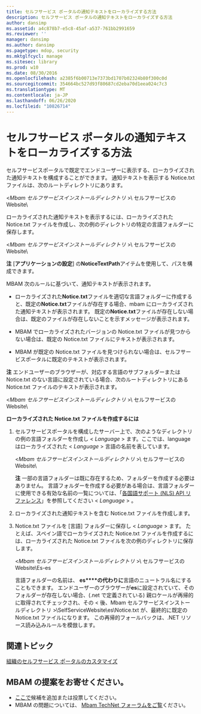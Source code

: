 ```yaml
---
title: セルフサービス ポータルの通知テキストをローカライズする方法
description: セルフサービス ポータルの通知テキストをローカライズする方法
author: dansimp
ms.assetid: a4c878b7-e5c8-45af-a537-761bb2991659
ms.reviewer: ''
manager: dansimp
ms.author: dansimp
ms.pagetype: mdop, security
ms.mktglfcycl: manage
ms.sitesec: library
ms.prod: w10
ms.date: 08/30/2016
ms.openlocfilehash: a2385f6b00713e7373bd1707b02324b80f300c0d
ms.sourcegitcommit: 354664bc527d93f80687cd2eba70d1eea024c7c3
ms.translationtype: MT
ms.contentlocale: ja-JP
ms.lasthandoff: 06/26/2020
ms.locfileid: "10826714"
---
```

# セルフサービス ポータルの通知テキストをローカライズする方法


セルフサービスポータルで既定でエンドユーザーに表示する、ローカライズされた通知テキストを構成することができます。 通知テキストを表示する Notice.txt ファイルは、次のルートディレクトリにあります。

&lt;*Mbam セルフサービスインストールディレクトリ* &gt;\\ セルフサービスの Website\\

ローカライズされた通知テキストを表示するには、ローカライズされた Notice.txt ファイルを作成し、次の例のディレクトリの特定の言語フォルダーに保存します。

&lt;*Mbam セルフサービスインストールディレクトリ* &gt;\\ セルフサービスの Website\\

**注** [**アプリケーションの設定**] の**NoticeTextPath**アイテムを使用して、パスを構成できます。

 

MBAM 次のルールに基づいて、通知テキストが表示されます。

-   ローカライズされた**Notice.txt**ファイルを適切な言語フォルダーに作成すると、既定の**Notice.txt**ファイルが存在する場合、mbam にローカライズされた通知テキストが表示されます。 既定の**Notice.txt**ファイルが存在しない場合は、既定のファイルが存在しないことを示すメッセージが表示されます。

-   MBAM でローカライズされたバージョンの Notice.txt ファイルが見つからない場合は、既定の Notice.txt ファイルにテキストが表示されます。

-   MBAM が既定の Notice.txt ファイルを見つけられない場合は、セルフサービスポータルに既定のテキストが表示されます。

**注** エンドユーザーのブラウザーが、対応する言語のサブフォルダーまたは Notice.txt のない言語に設定されている場合、次のルートディレクトリにある Notice.txt ファイルのテキストが表示されます。

&lt;*Mbam セルフサービスインストールディレクトリ* &gt;\\ セルフサービスの Website\\

 

**ローカライズされた Notice.txt ファイルを作成するには**

1.  セルフサービスポータルを構成したサーバー上で、次のようなディレクトリの例の言語フォルダーを作成し &lt; *Language* &gt; ます。ここでは、language はローカライズされた &lt; *Language* &gt; 言語の名前を表しています。

    &lt;*Mbam セルフサービスインストールディレクトリ* &gt;\\ セルフサービスの Website\\

    **注** 一部の言語フォルダーは既に存在するため、フォルダーを作成する必要はありません。 言語フォルダーを作成する必要がある場合は、言語フォルダーに使用できる有効な名前の一覧については、「[各国語サポート (NLS) API リファレンス](https://go.microsoft.com/fwlink/?LinkId=317947)」を参照してください &lt; *Language* &gt; 。

     

2.  ローカライズされた通知テキストを含む Notice.txt ファイルを作成します。

3.  Notice.txt ファイルを [言語] フォルダーに保存し &lt; *Language* &gt; ます。 たとえば、スペイン語でローカライズされた Notice.txt ファイルを作成するには、ローカライズされた Notice.txt ファイルを次の例のディレクトリに保存します。

    &lt;*Mbam セルフサービスインストールディレクトリ* &gt;\\ セルフサービスの Website\\Es-es

    言語フォルダーの名前は、 **es****の代わりに**言語のニュートラル名にすることもできます。 エンドユーザーのブラウザーが**es**に設定されていて、そのフォルダーが存在しない場合、(.net で定義されている) 親ロケールが再帰的に取得されてチェックされ、その &lt; 後、Mbam セルフサービスインストールディレクトリ &gt;\\SelfServiceWebsite\\es\\Notice.txt が、最終的に既定の Notice.txt ファイルになります。 この再帰的フォールバックは、.NET リソース読み込みルールを模倣します。



## 関連トピック


[組織のセルフサービス ポータルのカスタマイズ](customizing-the-self-service-portal-for-your-organization.md)

 

## MBAM の提案をお寄せください。
- [ここで](http://mbam.uservoice.com/forums/268571-microsoft-bitlocker-administration-and-monitoring)候補を追加または投票してください。 
- MBAM の問題については、 [Mbam TechNet フォーラムをご覧](https://social.technet.microsoft.com/Forums/home?forum=mdopmbam)ください。 





